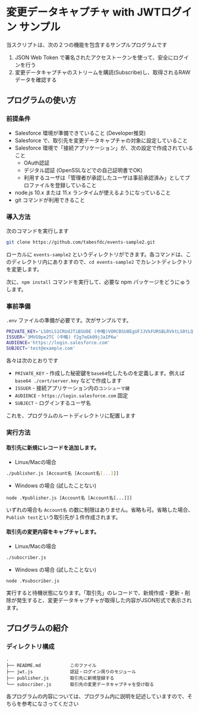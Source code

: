 # 変更データキャプチャ with JWTログイン サンプル

当スクリプトは、次の２つの機能を包含するサンプルプログラムです

1. JSON Web Token で署名されたアクセストークンを使って、安全にログインを行う
2. 変更データキャプチャのストリームを購読(Subscribe)し、取得されるRAWデータを確認する

## プログラムの使い方

### 前提条件

- Salesforce 環境が準備できていること (Developer推奨)
- Salesforce で、取引先を変更データキャプチャの対象に設定していること
- Salesforce 環境で「接続アプリケーション」が、次の設定で作成されていること
    - OAuth認証
    - デジタル認証 (OpenSSLなどでの自己証明書でOK)
    - 利用するユーザは「管理者が承認したユーザは事前承認済み」としてプロファイルを登録していること
- node.js 10.x または 11.x ランタイムが使えるようになっていること
- git コマンドが利用できること

### 導入方法

次のコマンドを実行します

```bash
git clone https://github.com/tabesfdc/events-sample2.git
```

ローカルに `events-sample2` というディレクトリができます。各コマンドは、このディレクトリ内にありますので、`cd events-sample2` でカレントディレクトリを変更します。

次に、`npm install` コマンドを実行して、必要な npm パッケージをどうにゅうします。

### 事前準備

`.env` ファイルの準備が必要です。次がサンプルです。

```bash
PRIVATE_KEY='LS0tLS1CRUdJTiBSU0E (中略)VORCBSU0EgUFJJVkFURSBLRVktLS0tLQo='
ISSUER='3MVG9pe2TC (中略) f2g7eGk09jJaIP6w'
AUDIENCE='https://login.salesforce.com'
SUBJECT='test@example.com'
```

各々は次のとおりです

- `PRIVATE_KEY` - 作成した秘密鍵を`base64`化したものを定義します。例えば `base64 ./cert/server.key` などで作成します
- `ISSUER` - 接続アプリケーション内の`コンシューマ鍵`
- `AUDIENCE` - `https://login.salesforce.com` 固定
- `SUBJECT` - ログインするユーザ名

これを、プログラムのルートディレクトリに配置します

### 実行方法

#### 取引先に新規にレコードを追加します。

- Linux/Macの場合

```bash
./publisher.js [Account名 [Account名[...]]]
```

- Windows の場合 (試したことない)

```
node .¥publisher.js [Account名 [Account名[...]]]
```

いずれの場合も `Account名` の数に制限はありません。省略も可。省略した場合、`Publish test`という取引先が１件作成されます。

#### 取引先の変更内容をキャプチャします。

- Linux/Macの場合

```bash
./subscriber.js
```

- Windows の場合 (試したことない)

```
node .¥subscriber.js
```

実行すると待機状態になります。「取引先」のレコードで、新規作成・更新・削除が発生すると、変更データキャプチャが取得した内容がJSON形式で表示されます。

## プログラムの紹介

### ディレクトリ構成

```
.
├── README.md           このファイル
├── jwt.js              認証・ログイン周りのモジュール
├── publisher.js        取引先に新規登録する
└── subscriber.js       取引先の変更データキャプチャを受け取る
```

各プログラムの内容については、プログラム内に説明を記述していますので、そちらを参考になさってください